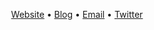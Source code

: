 <p align="center"><a href="http://mrassili.com/">Website</a> • <a href="https://www.freecodecamp.org/news/chrome-extension-with-parcel-tailwind/">Blog</a> • <a href="mailto:marouane.rassili@gmail.com">Email</a> • <a href="https://twitter.com/marouanerassili">Twitter</a></p>
